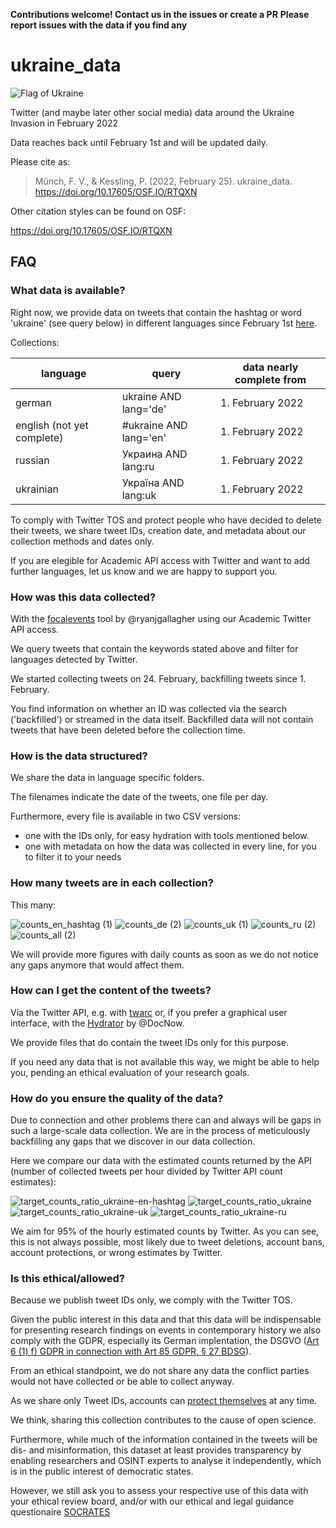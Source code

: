 **Contributions welcome! Contact us in the issues or create a PR**
**Please report issues with the data if you find any**

# ukraine_data

![Flag of Ukraine](https://upload.wikimedia.org/wikipedia/commons/thumb/4/49/Flag_of_Ukraine.svg/320px-Flag_of_Ukraine.svg.png)

Twitter (and maybe later other social media) data around the Ukraine Invasion in February 2022

Data reaches back until February 1st and will be updated daily.

Please cite as:

> Münch, F. V., & Kessling, P. (2022, February 25). ukraine_data. https://doi.org/10.17605/OSF.IO/RTQXN

Other citation styles can be found on OSF:

<https://doi.org/10.17605/OSF.IO/RTQXN>

## FAQ

### What data is available?

Right now, we provide data on tweets that contain the hashtag or word 'ukraine' (see query below) in different languages since February 1st [here](Twitter/).

Collections:

| language                               | query                   | data nearly complete from    |
| -------------------------------------- | ----------------------- | ---------------------------- |
| german                                 | ukraine AND lang='de'   | 1. February 2022             |
| english (not yet complete)             | #ukraine AND lang='en'  | 1. February 2022             |
| russian                                | Украина AND lang:ru     | 1. February 2022             |
| ukrainian                              |  Україна AND lang:uk    | 1. February 2022             |


To comply with Twitter TOS and protect people who have decided to delete their tweets, we share tweet IDs, creation date, and metadata about our collection methods and dates only.

If you are elegible for Academic API access with Twitter and want to add further languages, let us know and we are happy to support you.

### How was this data collected?

With the [focalevents](https://github.com/ryanjgallagher/focalevents) tool by @ryanjgallagher using our Academic Twitter API access.

We query tweets that contain the keywords stated above and filter for languages detected by Twitter.

We started collecting tweets on 24. February, backfilling tweets since 1. February.

You find information on whether an ID was collected via the search ('backfilled') or streamed in the data itself. Backfilled data will not contain tweets that have been deleted before the collection time.

### How is the data structured?

We share the data in language specific folders.

The filenames indicate the date of the tweets, one file per day.

Furthermore, every file is available in two CSV versions:

* one with the IDs only, for easy hydration with tools mentioned below.
* one with metadata on how the data was collected in every line, for you to filter it to your needs

### How many tweets are in each collection?

This many:

![counts_en_hashtag (1)](https://user-images.githubusercontent.com/8951994/157707823-c072c965-9ee3-4fd0-8304-1e144eebd85b.png)
![counts_de (2)](https://user-images.githubusercontent.com/8951994/157707495-280d8925-94e8-4b64-a33c-c715b76f9dd4.png)
![counts_uk (1)](https://user-images.githubusercontent.com/8951994/157707739-8aa1bb4e-0c53-45bd-973f-ef244fbdad3f.png)
![counts_ru (2)](https://user-images.githubusercontent.com/8951994/157707219-451b90de-cd36-4c6c-9cc7-69b9239be3b7.png)
![counts_all (2)](https://user-images.githubusercontent.com/8951994/157707084-d8766e31-a43d-42a7-bda5-0851e6040a53.png)

We will provide more figures with daily counts as soon as we do not notice any gaps anymore that would affect them.

### How can I get the content of the tweets?

Via the Twitter API, e.g. with [twarc](https://twarc-project.readthedocs.io/en/latest/twarc2_en_us/#hydrate) or, if you prefer a graphical user interface, with the [Hydrator](https://github.com/DocNow/hydrator) by @DocNow.

We provide files that do contain the tweet IDs only for this purpose.

If you need any data that is not available this way, we might be able to help you, pending an ethical evaluation of your research goals.

### How do you ensure the quality of the data?

Due to connection and other problems there can and always will be gaps in such a large-scale data collection. We are in the process of meticulously backfilling any gaps that we discover in our data collection.

Here we compare our data with the estimated counts returned by the API (number of collected tweets per hour divided by Twitter API count estimates):

![target_counts_ratio_ukraine-en-hashtag](https://user-images.githubusercontent.com/8951994/157718253-e40451d8-bdd3-48e6-bfb6-e46106397275.png)
![target_counts_ratio_ukraine](https://user-images.githubusercontent.com/8951994/157718292-60642ecc-8443-4762-9204-87fceac135d3.png)
![target_counts_ratio_ukraine-uk](https://user-images.githubusercontent.com/8951994/157718338-99d88bd2-7bc3-4c3f-ad9d-9e0cf5545a36.png)
![target_counts_ratio_ukraine-ru](https://user-images.githubusercontent.com/8951994/157718371-ce2748b3-3406-4381-bf9c-da1b9ad115b6.png)


We aim for 95% of the hourly estimated counts by Twitter. As you can see, this is not always possible, most likely due to tweet deletions, account bans, account protections, or wrong estimates by Twitter.

### Is this ethical/allowed?

Because we publish tweet IDs only, we comply with the Twitter TOS.

Given the public interest in this data and that this data will be indispensable for presenting research findings on events in contemporary history we also comply with the GDPR, especially its German implentation, the DSGVO ([Art 6 (1) f) GDPR in connection with Art 85 GDPR, § 27 BDSG](https://leibniz-hbi.github.io/socrates/#41-legal-gdpr-and-the-german-federal-data-protection-act)).

From an ethical standpoint, we do not share any data the conflict parties would not have collected or be able to collect anyway.

As we share only Tweet IDs, accounts can [protect themselves](https://twitter.com/TwitterSafety/status/1496698664747687942?ref_src=twsrc%5Etfw%7Ctwcamp%5Etweetembed%7Ctwterm%5E1496698664747687942%7Ctwgr%5E%7Ctwcon%5Es1_&ref_url=https%3A%2F%2Fwww.tagesschau.de%2Fausland%2Famerika%2Fsocial-media-sicherheit-ukraine-101.html) at any time.

We think, sharing this collection contributes to the cause of open science.

Furthermore, while much of the information contained in the tweets will be dis- and misinformation, this dataset at least provides transparency by enabling researchers and OSINT experts to analyse it independently, which is in the public interest of democratic states.

However, we still ask you to assess your respective use of this data with your ethical review board, and/or with our ethical and legal guidance questionaire [SOCRATES](<https://leibniz-hbi.github.io/socrates/#41-legal-gdpr-and-the-german-federal-data-protection-act>)
